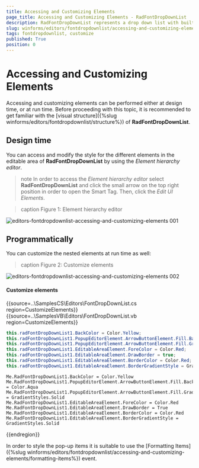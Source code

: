 ```yaml
---
title: Accessing and Customizing Elements
page_title: Accessing and Customizing Elements - RadFontDropDownList
description: RadFontDropDownList represents a drop down list with built-in fonts that are installed on the system. 
slug: winforms/editors/fontdropdownlist/accessing-and-customizing-elements
tags: fontdropdownlist, customize
published: True
position: 0
---
```


# Accessing and Customizing Elements
 
Accessing and customizing elements can be performed either at design time, or at run time. Before proceeding with this topic, it is recommended to get familiar with the [visual structure]({%slug winforms/editors/fontdropdownlist/structure%}) of **RadFontDropDownList**.
      

## Design time

You can access and modify the style for the different elements in the editable area of **RadFontDropDownList** by using the *Element hierarchy editor*.

>note In order to access the *Element hierarchy editor* select **RadFontDropDownList** and click the small arrow on the top right position in order to open the Smart Tag. Then, click the *Edit UI Elements*.

>caption Figure 1: Element hierarchy editor

![editors-fontdropdownlist-accessing-and-customizing-elements 001](images/editors-fontdropdownlist-accessing-and-customizing-elements001.png)

## Programmatically

You can customize the nested elements at run time as well:

>caption Figure 2: Customize elements

![editors-fontdropdownlist-accessing-and-customizing-elements 002](images/editors-fontdropdownlist-accessing-and-customizing-elements002.png)

#### Customize elements 

{{source=..\SamplesCS\Editors\FontDropDownList.cs region=CustomizeElements}} 
{{source=..\SamplesVB\Editors\FontDropDownList.vb region=CustomizeElements}} 

````C#
this.radFontDropDownList1.BackColor = Color.Yellow;
this.radFontDropDownList1.PopupEditorElement.ArrowButtonElement.Fill.BackColor = Color.Aqua;
this.radFontDropDownList1.PopupEditorElement.ArrowButtonElement.Fill.GradientStyle = GradientStyles.Solid;
this.radFontDropDownList1.EditableAreaElement.ForeColor = Color.Red;
this.radFontDropDownList1.EditableAreaElement.DrawBorder = true;
this.radFontDropDownList1.EditableAreaElement.BorderColor = Color.Red;
this.radFontDropDownList1.EditableAreaElement.BorderGradientStyle = GradientStyles.Solid;

````
````VB.NET
Me.RadFontDropDownList1.BackColor = Color.Yellow
Me.RadFontDropDownList1.PopupEditorElement.ArrowButtonElement.Fill.BackColor = Color.Aqua
Me.RadFontDropDownList1.PopupEditorElement.ArrowButtonElement.Fill.GradientStyle = GradientStyles.Solid
Me.RadFontDropDownList1.EditableAreaElement.ForeColor = Color.Red
Me.RadFontDropDownList1.EditableAreaElement.DrawBorder = True
Me.RadFontDropDownList1.EditableAreaElement.BorderColor = Color.Red
Me.RadFontDropDownList1.EditableAreaElement.BorderGradientStyle = GradientStyles.Solid

````

{{endregion}} 
 
In order to style the pop-up items it is suitable to use the [Formatting Items]({%slug winforms/editors/fontdropdownlist/accessing-and-customizing-elements/formatting-items%}) event.
